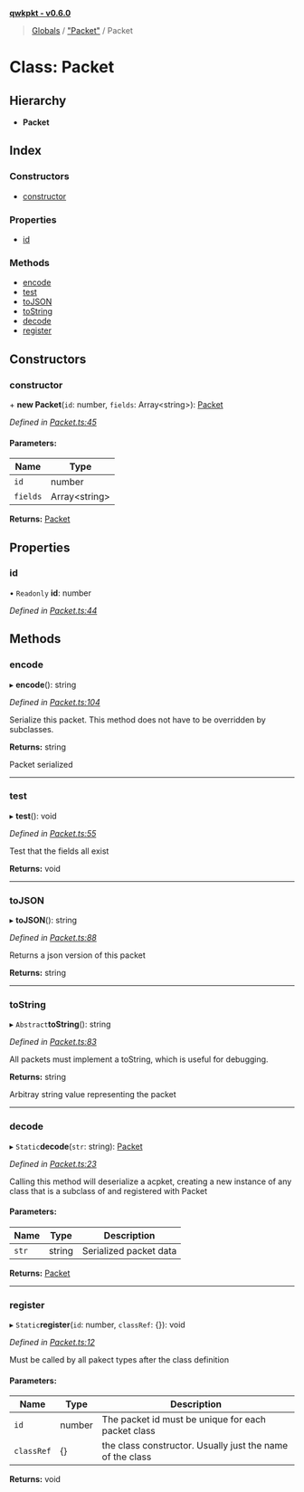 **[qwkpkt - v0.6.0](../README.md)**

> [Globals](../globals.md) / ["Packet"](../modules/_packet_.md) / Packet

# Class: Packet

## Hierarchy

* **Packet**

## Index

### Constructors

* [constructor](_packet_.packet.md#constructor)

### Properties

* [id](_packet_.packet.md#id)

### Methods

* [encode](_packet_.packet.md#encode)
* [test](_packet_.packet.md#test)
* [toJSON](_packet_.packet.md#tojson)
* [toString](_packet_.packet.md#tostring)
* [decode](_packet_.packet.md#decode)
* [register](_packet_.packet.md#register)

## Constructors

### constructor

\+ **new Packet**(`id`: number, `fields`: Array\<string>): [Packet](_packet_.packet.md)

*Defined in [Packet.ts:45](https://github.com/Madrok/pktstorm/blob/3df6946/src/Packet.ts#L45)*

#### Parameters:

Name | Type |
------ | ------ |
`id` | number |
`fields` | Array\<string> |

**Returns:** [Packet](_packet_.packet.md)

## Properties

### id

• `Readonly` **id**: number

*Defined in [Packet.ts:44](https://github.com/Madrok/pktstorm/blob/3df6946/src/Packet.ts#L44)*

## Methods

### encode

▸ **encode**(): string

*Defined in [Packet.ts:104](https://github.com/Madrok/pktstorm/blob/3df6946/src/Packet.ts#L104)*

Serialize this packet.
This method does not have to be overridden by subclasses.

**Returns:** string

Packet serialized

___

### test

▸ **test**(): void

*Defined in [Packet.ts:55](https://github.com/Madrok/pktstorm/blob/3df6946/src/Packet.ts#L55)*

Test that the fields all exist

**Returns:** void

___

### toJSON

▸ **toJSON**(): string

*Defined in [Packet.ts:88](https://github.com/Madrok/pktstorm/blob/3df6946/src/Packet.ts#L88)*

Returns a json version of this packet

**Returns:** string

___

### toString

▸ `Abstract`**toString**(): string

*Defined in [Packet.ts:83](https://github.com/Madrok/pktstorm/blob/3df6946/src/Packet.ts#L83)*

All packets must implement a toString, which is useful for debugging.

**Returns:** string

Arbitray string value representing the packet

___

### decode

▸ `Static`**decode**(`str`: string): [Packet](_packet_.packet.md)

*Defined in [Packet.ts:23](https://github.com/Madrok/pktstorm/blob/3df6946/src/Packet.ts#L23)*

Calling this method will deserialize a acpket, creating a new instance
of any class that is a subclass of and registered with Packet

#### Parameters:

Name | Type | Description |
------ | ------ | ------ |
`str` | string | Serialized packet data  |

**Returns:** [Packet](_packet_.packet.md)

___

### register

▸ `Static`**register**(`id`: number, `classRef`: {}): void

*Defined in [Packet.ts:12](https://github.com/Madrok/pktstorm/blob/3df6946/src/Packet.ts#L12)*

Must be called by all pakect types after the class definition

#### Parameters:

Name | Type | Description |
------ | ------ | ------ |
`id` | number | The packet id must be unique for each packet class |
`classRef` | {} | the class constructor. Usually just the name of the class  |

**Returns:** void
